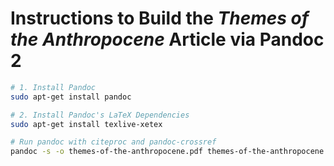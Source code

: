 # Instructions to Build the *Themes of the Anthropocene* Article via Pandoc 2

```bash
# 1. Install Pandoc
sudo apt-get install pandoc

# 2. Install Pandoc's LaTeX Dependencies
sudo apt-get install texlive-xetex

# Run pandoc with citeproc and pandoc-crossref
pandoc -s -o themes-of-the-anthropocene.pdf themes-of-the-anthropocene.md --filter pandoc-crossref --filter pandoc-citeproc --bibliography=bibliography.bib --csl=chicago-author-date.csl
```